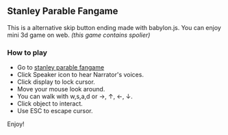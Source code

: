 ## Stanley Parable Fangame

This is a alternative skip button ending made with babylon.js. You can enjoy mini 3d game on web.
 *(this game contains spolier)*

### How to play

- Go to [stanley parable fangame](https://sele906.github.io/s427/)
- Click Speaker icon to hear Narrator's voices.
- Click display to lock cursor.
- Move your mouse look around.
- You can walk with w,s,a,d or →, ↑, ←, ↓.
- Click object to interact.
- Use ESC to escape cursor.

Enjoy!

